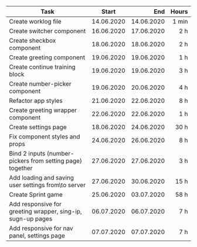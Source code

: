 | Task     | Start            | End  | Hours |
| ------------- |:-------------:| -----:| -----:|
| Create worklog file | 14.06.2020 | 14.06.2020 | 1 min |
| Create switcher component | 16.06.2020 | 17.06.2020 | 2 h |
| Create sheckbox component | 18.06.2020 | 18.06.2020 | 2 h |
| Create greeting component | 19.06.2020 | 19.06.2020 | 1 h |
| Create continue training block | 19.06.2020 | 19.06.2020 | 3 h |
| Create number-picker component | 19.06.2020 | 20.06.2020 | 4 h |
| Refactor app styles | 21.06.2020 | 22.06.2020 | 8 h |
| Create greeting wrapper component | 22.06.2020 | 22.06.2020 | 1 h |
| Create settings page | 18.06.2020 | 24.06.2020 | 30 h |
| Fix component styles and props | 24.06.2020 | 26.06.2020 | 8 h |
| Bind 2 inputs (number-pickers from setting page) together | 27.06.2020 | 27.06.2020 | 3 h |
| Add loading and saving user settings from\to server | 27.06.2020 | 30.06.2020 | 15 h |
| Create Sprint game | 25.06.2020 | 03.07.2020 | 58 h |
| Add responsive for greeting wrapper, sing-ip, sugn-up pages | 06.07.2020 | 06.07.2020 | 7 h |
| Add responsive for nav panel, settings page | 07.07.2020 | 07.07.2020 | 7 h |

